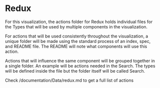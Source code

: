 # Redux

For this visualization, the actions folder for Redux holds individual files for the Types that
will be used by multiple components in the visualization.

For actions that will be used consistently throughout the visualization, a unique folder will be
made using the standard process of an index, spec, and README file. The README will note what 
components will use this action.

Actions that will influence the same component will be grouped together in a single folder. An
example will be actions needed in the Search. The types will be defined inside the file but the
folder itself will be called Search.

Check /documentation/Data/redux.md to get a full list of actions
